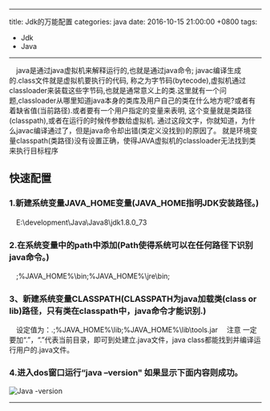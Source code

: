 
---
title: Jdk的万能配置
categories: java
date: 2016-10-15 21:00:00 +0800
tags:
- Jdk
- Java
---
　java是通过java虚拟机来解释运行的,也就是通过java命令; javac编译生成的.class文件就是虚拟机要执行的代码, 称之为字节码(bytecode),虚拟机通过classloader来装载这些字节码,也就是通常意义上的类.这里就有一个问题,classloader从哪里知道java本身的类库及用户自己的类在什么地方呢?或者有着缺省值(当前路径).或者要有一个用户指定的变量来表明, 这个变量就是类路径(classpath),或者在运行的时候传参数给虚拟机.
通过这段文字，你就知道，为什么javac编译通过了，但是java命令却出错(类定义没找到)的原因了。
就是环境变量classpath(类路径)没有设置正确，使得JAVA虚拟机的classloader无法找到类来执行目标程序
<!--more-->

## 快速配置

### 1.新建系统变量JAVA_HOME变量(JAVA_HOME指明JDK安装路径。)

　E:\development\Java\Java8\jdk1.8.0_73

### 2.在系统变量中的path中添加(Path使得系统可以在任何路径下识别java命令。)

　;%JAVA_HOME%\bin;%JAVA_HOME%\jre\bin;

### 3、新建系统变量CLASSPATH(CLASSPATH为java加载类(class or lib)路径，只有类在classpath中，java命令才能识别.)
　设定值为：.;%JAVA_HOME%\lib;%JAVA_HOME%\lib\tools.jar
　注意 一定要加“.”，“.”代表当前目录，即可到处建立.java文件，java class都能找到并编译运行用户的.java文件。
### 4.进入dos窗口运行“java –version" 如果显示下面内容则成功。

![Java -version](/images/2016-10-18/jdk-config.png)

---

